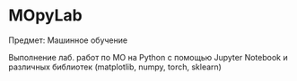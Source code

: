 # MOpyLab
Предмет: Машинное обучение

Выполнение лаб. работ по МО на Python с помощью Jupyter Notebook и различных библиотек 
(matplotlib, numpy, torch, sklearn)
